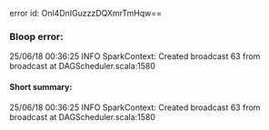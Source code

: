 error id: Onl4DnIGuzzzDQXmrTmHqw==
### Bloop error:

25/06/18 00:36:25 INFO SparkContext: Created broadcast 63 from broadcast at DAGScheduler.scala:1580
#### Short summary: 

25/06/18 00:36:25 INFO SparkContext: Created broadcast 63 from broadcast at DAGScheduler.scala:1580